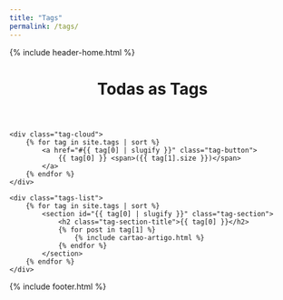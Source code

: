 ```yaml
---
title: "Tags"
permalink: /tags/
---
```


{% include header-home.html %}

<main class="container">
    <header class="page-header">
        <h1 class="page-title">Todas as Tags</h1>
    </header>

    <div class="tag-cloud">
        {% for tag in site.tags | sort %}
            <a href="#{{ tag[0] | slugify }}" class="tag-button">
                {{ tag[0] }} <span>({{ tag[1].size }})</span>
            </a>
        {% endfor %}
    </div>

    <div class="tags-list">
        {% for tag in site.tags | sort %}
            <section id="{{ tag[0] | slugify }}" class="tag-section">
                <h2 class="tag-section-title">{{ tag[0] }}</h2>
                {% for post in tag[1] %}
                    {% include cartao-artigo.html %}
                {% endfor %}
            </section>
        {% endfor %}
    </div>
</main>

{% include footer.html %}
